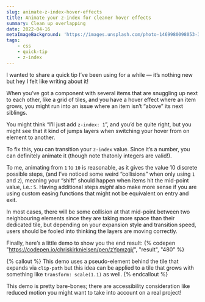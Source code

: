 ```yaml
---
slug: animate-z-index-hover-effects
title: Animate your z-index for cleaner hover effects
summary: Clean up overlapping
date: 2022-04-16
metaImageBackground: 'https://images.unsplash.com/photo-1469980098053-382eb10ba017?ixid=MnwxMjA3fDB8MHxwaG90by1wYWdlfHx8fGVufDB8fHx8&ixlib=rb-1.2.1&auto=format&fit=crop&w=2250&q=80'
tags:
    - css
    - quick-tip
    - z-index
---
```


I wanted to share a quick tip I’ve been using for a while — it’s nothing new but hey I felt like writing about it!

When you’ve got a component with several items that are snuggling up next to each other, like a grid of tiles, and you have a hover effect where an item grows, you might run into an issue where an item isn’t “above” its next siblings.

You might think “I’ll just add `z-index: 1`”, and you’d be quite right, but you might see that it kind of jumps layers when switching your hover from on element to another.

To fix this, you can transition your `z-index` value. Since it’s a number, you can definitely animate it (though note thatonly integers are valid!).

To me, animating from `1` to `10` is reasonable, as it gives the value 10 discrete possible steps, (and I’ve noticed some weird “collisions” when only using `1` and `2`), meaning your “shift” should happen when items hit the mid-point value, i.e.: `5`. Having additional steps _might_ also make more sense if you are using custom easing functions that might not be equivalent on entry and exit.

In most cases, there will be some collision at that mid-point between two neighbouring elements since they are taking more space than their dedicated tile, but depending on your expansion style and transition speed, users should be fooled into thinking the layers are moving correctly.

Finally, here’s a little demo to show you the end result:
{% codepen "https://codepen.io/chriskirknielsen/pen/zYpmzgj/", "result", "480" %}

{% callout %} This demo uses a pseudo-element behind the tile that expands via `clip-path` but this idea can be applied to a tile that grows with something like `transform: scale(1.1)` as well. {% endcallout %}

This demo is pretty bare-bones; there are accessibility consideration like reduced motion you might want to take into account on a real project!
